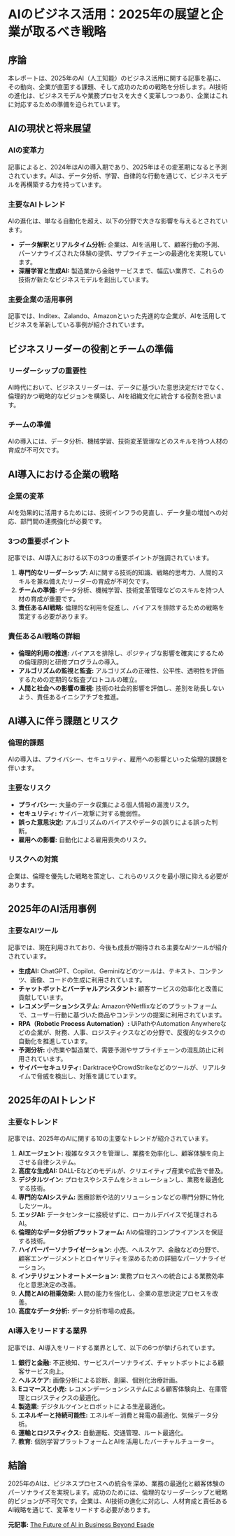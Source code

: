 # AIのビジネス活用：2025年の展望と企業が取るべき戦略

## 序論

本レポートは、2025年のAI（人工知能）のビジネス活用に関する記事を基に、その動向、企業が直面する課題、そして成功のための戦略を分析します。AI技術の進化は、ビジネスモデルや業務プロセスを大きく変革しつつあり、企業はこれに対応するための準備を迫られています。

## AIの現状と将来展望

### AIの変革力

記事によると、2024年はAIの導入期であり、2025年はその変革期になると予測されています。AIは、データ分析、学習、自律的な行動を通じて、ビジネスモデルを再構築する力を持っています。

### 主要なAIトレンド

AIの進化は、単なる自動化を超え、以下の分野で大きな影響を与えるとされています。

* **データ解釈とリアルタイム分析:** 企業は、AIを活用して、顧客行動の予測、パーソナライズされた体験の提供、サプライチェーンの最適化を実現しています。
* **深層学習と生成AI:** 製造業から金融サービスまで、幅広い業界で、これらの技術が新たなビジネスモデルを創出しています。

### 主要企業の活用事例

記事では、Inditex、Zalando、Amazonといった先進的な企業が、AIを活用してビジネスを革新している事例が紹介されています。

## ビジネスリーダーの役割とチームの準備

### リーダーシップの重要性

AI時代において、ビジネスリーダーは、データに基づいた意思決定だけでなく、倫理的かつ戦略的なビジョンを構築し、AIを組織文化に統合する役割を担います。

### チームの準備

AIの導入には、データ分析、機械学習、技術変革管理などのスキルを持つ人材の育成が不可欠です。

## AI導入における企業の戦略

### 企業の変革

AIを効果的に活用するためには、技術インフラの見直し、データ量の増加への対応、部門間の連携強化が必要です。

### 3つの重要ポイント

記事では、AI導入における以下の3つの重要ポイントが強調されています。

1. **専門的なリーダーシップ:** AIに関する技術的知識、戦略的思考力、人間的スキルを兼ね備えたリーダーの育成が不可欠です。
2. **チームの準備:** データ分析、機械学習、技術変革管理などのスキルを持つ人材の育成が重要です。
3. **責任あるAI戦略:** 倫理的な利用を促進し、バイアスを排除するための戦略を策定する必要があります。

### 責任あるAI戦略の詳細

* **倫理的利用の推進:** バイアスを排除し、ポジティブな影響を確実にするための倫理原則と研修プログラムの導入。
* **アルゴリズムの監視と監査:** アルゴリズムの正確性、公平性、透明性を評価するための定期的な監査プロトコルの確立。
* **人間と社会への影響の重視:** 技術の社会的影響を評価し、差別を助長しないよう、責任あるイニシアチブを推進。

## AI導入に伴う課題とリスク

### 倫理的課題

AIの導入は、プライバシー、セキュリティ、雇用への影響といった倫理的課題を伴います。

### 主要なリスク

* **プライバシー:** 大量のデータ収集による個人情報の漏洩リスク。
* **セキュリティ:** サイバー攻撃に対する脆弱性。
* **誤った意思決定:** アルゴリズムのバイアスやデータの誤りによる誤った判断。
* **雇用への影響:** 自動化による雇用喪失のリスク。

### リスクへの対策

企業は、倫理を優先した戦略を策定し、これらのリスクを最小限に抑える必要があります。

## 2025年のAI活用事例

### 主要なAIツール

記事では、現在利用されており、今後も成長が期待される主要なAIツールが紹介されています。

* **生成AI:** ChatGPT、Copilot、Geminiなどのツールは、テキスト、コンテンツ、画像、コードの生成に利用されています。
* **チャットボットとバーチャルアシスタント:** 顧客サービスの効率化と改善に貢献しています。
* **レコメンデーションシステム:** AmazonやNetflixなどのプラットフォームで、ユーザー行動に基づいた商品やコンテンツの提案に利用されています。
* **RPA（Robotic Process Automation）:** UiPathやAutomation Anywhereなどの企業が、財務、人事、ロジスティクスなどの分野で、反復的なタスクの自動化を推進しています。
* **予測分析:** 小売業や製造業で、需要予測やサプライチェーンの混乱防止に利用されています。
* **サイバーセキュリティ:** DarktraceやCrowdStrikeなどのツールが、リアルタイムで脅威を検出し、対策を講じています。

## 2025年のAIトレンド

### 主要なトレンド

記事では、2025年のAIに関する10の主要なトレンドが紹介されています。

1. **AIエージェント:** 複雑なタスクを管理し、業務を効率化し、顧客体験を向上させる自律システム。
2. **高度な生成AI:** DALL-Eなどのモデルが、クリエイティブ産業や広告で普及。
3. **デジタルツイン:** プロセスやシステムをシミュレーションし、業務を最適化する技術。
4. **専門的なAIシステム:** 医療診断や法的ソリューションなどの専門分野に特化したツール。
5. **エッジAI:** データセンターに接続せずに、ローカルデバイスで処理されるAI。
6. **倫理的なデータ分析プラットフォーム:** AIの倫理的コンプライアンスを保証する技術。
7. **ハイパーパーソナライゼーション:** 小売、ヘルスケア、金融などの分野で、顧客エンゲージメントとロイヤリティを深めるための詳細なパーソナライゼーション。
8. **インテリジェントオートメーション:** 業務プロセスへの統合による業務効率化と意思決定の改善。
9. **人間とAIの相乗効果:** 人間の能力を強化し、企業の意思決定プロセスを改善。
10. **高度なデータ分析:** データ分析市場の成長。

### AI導入をリードする業界

記事では、AI導入をリードする業界として、以下の6つが挙げられています。

1. **銀行と金融:** 不正検知、サービスパーソナライズ、チャットボットによる顧客サービス向上。
2. **ヘルスケア:** 画像分析による診断、創薬、個別化治療計画。
3. **Eコマースと小売:** レコメンデーションシステムによる顧客体験向上、在庫管理とロジスティクスの最適化。
4. **製造業:** デジタルツインとロボットによる生産最適化。
5. **エネルギーと持続可能性:** エネルギー消費と発電の最適化、気候データ分析。
6. **運輸とロジスティクス:** 自動運転、交通管理、ルート最適化。
7. **教育:** 個別学習プラットフォームとAIを活用したバーチャルチューター。

## 結論

2025年のAIは、ビジネスプロセスへの統合を深め、業務の最適化と顧客体験のパーソナライズを実現します。成功のためには、倫理的なリーダーシップと戦略的ビジョンが不可欠です。企業は、AI技術の進化に対応し、人材育成と責任あるAI戦略を通じて、変革をリードする必要があります。


**元記事:** [The Future of AI in Business Beyond Esade](https://www.esade.edu/beyond/en/the-future-of-ai-in-business/)